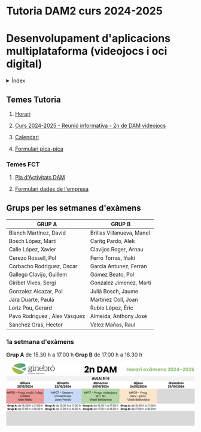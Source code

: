 # Tutoria DAM2 curs 2024-2025

# Desenvolupament d'aplicacions multiplataforma (videojocs i oci digital)

<details><summary>Ìndex</summary>

1. ## [Temes tutoria](#temes-tutoria)

1. ## [Temes FCT](#temes-fct)

1. ## [Grups per les setmanes d'exàmens](#grups-per-les-setmanes-dexàmens)

    1. ### [1a setmana d'exàmens](#1a-setmana-dexàmens)

</details>

## Temes Tutoria

1. [Horari](./horari-dam2-2024-2025.pdf)

1. [Curs 2024-2025 - Reunió informativa - 2n de DAM videojocs](./reunio-families-dam2-curs-2024-2025.pdf)

1. [Calendari](https://calendar.google.com/calendar/embed?src=c_0fdb75ac4a12020449ceee819dd9100fa7216a5b580b8b49064a3ec58135d5b4%40group.calendar.google.com&ctz=Europe%2FMadrid)

1. [Formulari pica-pica](https://forms.gle/ZehDY8qG8WpdgQUv7)

### Temes FCT

1. [Pla d'Activitats DAM](pla-d-activitats-dam.pdf)

1. [Formulari dades de l'empresa](https://docs.google.com/forms/d/1SP3yrdzbV2eXbzPK0fYHxTcMViiIIRzJzUUWpru14T4)

## Grups per les setmanes d'exàmens

|**GRUP A**|**GRUP B**|
|----|----|
|Blanch Martínez, David	| Brillas Villanueva, Manel|
|Bosch López, Martí	| Caritg Pardo, Alek|
|Calle López, Xavier	| Clavijos Roger, Arnau|
|Cerezo Rossell, Pol	| Ferro Torras, Iñaki|
|Corbacho Rodriguez, Oscar	| Garcia Antunez, Ferran|
|Gallego Clavijo, Guillem	| Gómez Beato, Pol|
|Giribet Vives, Sergi	| Gonzalez Jimenez, Marti|
|Gonzalez Alcazar, Pol	| Julià Bosch, Jaume|
|Jara Duarte, Paula	| Martinez Coll, Joan|
|Loriz Pou, Gerard	| Rubio López, Èric|
|Pavo Rodriguez , Alex	Vásquez | Almeida, Anthony José|
|Sánchez Gras, Hector	| Vèlez Mañas, Raul|


### 1a setmana d'exàmens

**Grup A** de 15.30 h a 17.00 h       **Grup B** de 17.00 h a 18.30 h

![alt text](horari-dam2-1a-setmana-examens.png)